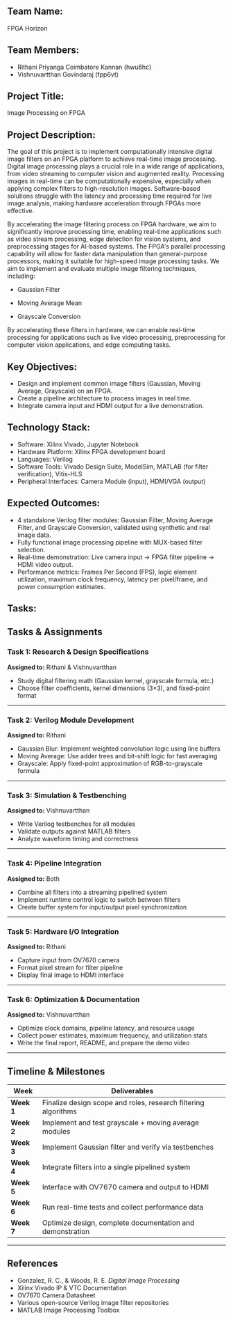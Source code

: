 
## Team Name: 
FPGA Horizon

## Team Members:
- Rithani Priyanga Coimbatore Kannan (hwu6hc)
- Vishnuvartthan Govindaraj (fpp6vt) 

## Project Title:
Image Processing on FPGA

## Project Description:
The goal of this project is to implement computationally intensive digital image filters on an FPGA platform to achieve real-time image processing. Digital image processing plays a crucial role in a wide range of applications, from video streaming to computer vision and augmented reality. Processing images in real-time can be computationally expensive, especially when applying complex filters to high-resolution images. Software-based solutions struggle with the latency and processing time required for live image analysis, making hardware acceleration through FPGAs more effective.

By accelerating the image filtering process on FPGA hardware, we aim to significantly improve processing time, enabling real-time applications such as video stream processing, edge detection for vision systems, and preprocessing stages for AI-based systems. The FPGA's parallel processing capability will allow for faster data manipulation than general-purpose processors, making it suitable for high-speed image processing tasks. We aim to implement and evaluate multiple image filtering techniques, including:

- Gaussian Filter

- Moving Average Mean

- Grayscale Conversion

By accelerating these filters in hardware, we can enable real-time processing for applications such as live video processing, preprocessing for computer vision applications, and edge computing tasks.

## Key Objectives:
- Design and implement common image filters (Gaussian, Moving Average, Grayscale) on an FPGA.
- Create a pipeline architecture to process images in real time.
- Integrate camera input and HDMI output for a live demonstration.

## Technology Stack:
- Software: Xilinx Vivado, Jupyter Notebook
- Hardware Platform: Xilinx FPGA development board
- Languages: Verilog
- Software Tools: Vivado Design Suite, ModelSim, MATLAB (for filter verification), Vitis-HLS
- Peripheral Interfaces: Camera Module (input), HDMI/VGA (output)

## Expected Outcomes:
- 4 standalone Verilog filter modules: Gaussian Filter, Moving Average Filter, and Grayscale Conversion, validated using synthetic and real image data.
- Fully functional image processing pipeline with MUX-based filter selection.
- Real-time demonstration: Live camera input → FPGA filter pipeline → HDMI video output.
- Performance metrics: Frames Per Second (FPS), logic element utilization, maximum clock frequency, latency per pixel/frame, and power consumption estimates.

## Tasks:
## Tasks & Assignments

### Task 1: Research & Design Specifications  
**Assigned to:** Rithani & Vishnuvartthan  
- Study digital filtering math (Gaussian kernel, grayscale formula, etc.)  
- Choose filter coefficients, kernel dimensions (3×3), and fixed-point format

---

### Task 2: Verilog Module Development  
**Assigned to:** Rithani  
- Gaussian Blur: Implement weighted convolution logic using line buffers  
- Moving Average: Use adder trees and bit-shift logic for fast averaging  
- Grayscale: Apply fixed-point approximation of RGB-to-grayscale formula

---

### Task 3: Simulation & Testbenching  
**Assigned to:** Vishnuvartthan  
- Write Verilog testbenches for all modules  
- Validate outputs against MATLAB filters  
- Analyze waveform timing and correctness

---

### Task 4: Pipeline Integration  
**Assigned to:** Both  
- Combine all filters into a streaming pipelined system  
- Implement runtime control logic to switch between filters  
- Create buffer system for input/output pixel synchronization

---

### Task 5: Hardware I/O Integration  
**Assigned to:** Rithani  
- Capture input from OV7670 camera  
- Format pixel stream for filter pipeline  
- Display final image to HDMI interface

---

### Task 6: Optimization & Documentation  
**Assigned to:** Vishnuvartthan  
- Optimize clock domains, pipeline latency, and resource usage  
- Collect power estimates, maximum frequency, and utilization stats  
- Write the final report, README, and prepare the demo video

---

## Timeline & Milestones

| Week | Deliverables |
|------|--------------|
| **Week 1** | Finalize design scope and roles, research filtering algorithms |
| **Week 2** | Implement and test grayscale + moving average modules |
| **Week 3** | Implement Gaussian filter and verify via testbenches |
| **Week 4** | Integrate filters into a single pipelined system |
| **Week 5** | Interface with OV7670 camera and output to HDMI |
| **Week 6** | Run real-time tests and collect performance data |
| **Week 7** | Optimize design, complete documentation and demonstration |

---

## References

- Gonzalez, R. C., & Woods, R. E. *Digital Image Processing*  
- Xilinx Vivado IP & VTC Documentation  
- OV7670 Camera Datasheet  
- Various open-source Verilog image filter repositories  
- MATLAB Image Processing Toolbox
